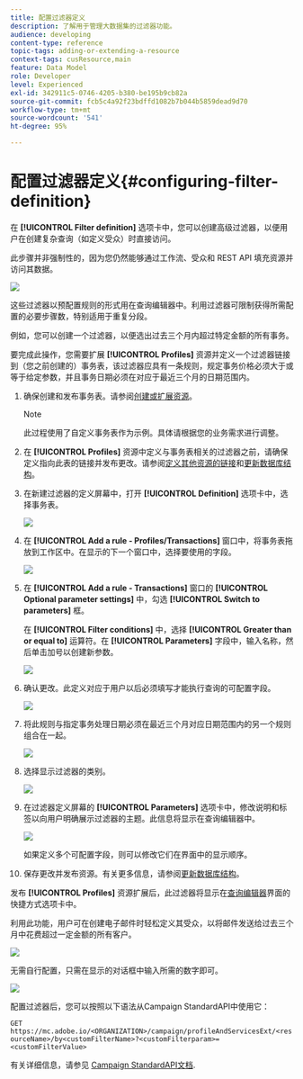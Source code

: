 ```yaml
---
title: 配置过滤器定义
description: 了解用于管理大数据集的过滤器功能。
audience: developing
content-type: reference
topic-tags: adding-or-extending-a-resource
context-tags: cusResource,main
feature: Data Model
role: Developer
level: Experienced
exl-id: 342911c5-0746-4205-b380-be195b9cb82a
source-git-commit: fcb5c4a92f23bdffd1082b7b044b5859dead9d70
workflow-type: tm+mt
source-wordcount: '541'
ht-degree: 95%

---
```


# 配置过滤器定义{#configuring-filter-definition}

在 **[!UICONTROL Filter definition]** 选项卡中，您可以创建高级过滤器，以便用户在创建复杂查询（如定义受众）时直接访问。

此步骤并非强制性的，因为您仍然能够通过工作流、受众和 REST API 填充资源并访问其数据。

![](assets/custom_resource_filter-definition.png)

这些过滤器以预配置规则的形式用在查询编辑器中。利用过滤器可限制获得所需配置的必要步骤数，特别适用于重复分段。

例如，您可以创建一个过滤器，以便选出过去三个月内超过特定金额的所有事务。

要完成此操作，您需要扩展 **[!UICONTROL Profiles]** 资源并定义一个过滤器链接到（您之前创建的）事务表，该过滤器应具有一条规则，规定事务价格必须大于或等于给定参数，并且事务日期必须在对应于最近三个月的日期范围内。

1. 确保创建和发布事务表。请参阅[创建或扩展资源](../../developing/using/creating-or-extending-the-resource.md)。

   >[!NOTE]
   >
   >此过程使用了自定义事务表作为示例。具体请根据您的业务需求进行调整。

1. 在 **[!UICONTROL Profiles]** 资源中定义与事务表相关的过滤器之前，请确保定义指向此表的链接并发布更改。请参阅[定义其他资源的链接](../../developing/using/configuring-the-resource-s-data-structure.md#defining-links-with-other-resources)和[更新数据库结构](../../developing/using/updating-the-database-structure.md)。
1. 在新建过滤器的定义屏幕中，打开 **[!UICONTROL Definition]** 选项卡中，选择事务表。

   ![](assets/custom_resource_filter-definition_example-empty.png)

1. 在 **[!UICONTROL Add a rule - Profiles/Transactions]** 窗口中，将事务表拖放到工作区中。在显示的下一个窗口中，选择要使用的字段。

   ![](assets/custom_resource_filter-definition_example-field.png)

1. 在 **[!UICONTROL Add a rule - Transactions]** 窗口的 **[!UICONTROL Optional parameter settings]** 中，勾选 **[!UICONTROL Switch to parameters]** 框。

   在 **[!UICONTROL Filter conditions]** 中，选择 **[!UICONTROL Greater than or equal to]** 运算符。在 **[!UICONTROL Parameters]** 字段中，输入名称，然后单击加号以创建新参数。

   ![](assets/custom_resource_filter-definition_example-parameter.png)

1. 确认更改。此定义对应于用户以后必须填写才能执行查询的可配置字段。

   ![](assets/custom_resource_filter-definition_ex_edit-rule.png)

1. 将此规则与指定事务处理日期必须在最近三个月对应日期范围内的另一个规则组合在一起。

   ![](assets/custom_resource_filter-definition_example.png)

1. 选择显示过滤器的类别。

   ![](assets/custom_resource_filter-definition_category.png)

1. 在过滤器定义屏幕的 **[!UICONTROL Parameters]** 选项卡中，修改说明和标签以向用户明确展示过滤器的主题。此信息将显示在查询编辑器中。

   ![](assets/custom_resource_filter-definition_parameters.png)

   如果定义多个可配置字段，则可以修改它们在界面中的显示顺序。

1. 保存更改并发布资源。有关更多信息，请参阅[更新数据库结构](../../developing/using/updating-the-database-structure.md)。

发布 **[!UICONTROL Profiles]** 资源扩展后，此过滤器将显示在[查询编辑器](../../automating/using/editing-queries.md)界面的快捷方式选项卡中。

利用此功能，用户可在创建电子邮件时轻松定义其受众，以将邮件发送给过去三个月中花费超过一定金额的所有客户。

![](assets/custom_resource_filter-definition_email-audience.png)

无需自行配置，只需在显示的对话框中输入所需的数字即可。

![](assets/custom_resource_filter-definition_email-audience_filter.png)

配置过滤器后，您可以按照以下语法从Campaign StandardAPI中使用它：

`GET https://mc.adobe.io/<ORGANIZATION>/campaign/profileAndServicesExt/<resourceName>/by<customFilterName>?<customFilterparam>=<customFilterValue>`

有关详细信息，请参见 [Campaign StandardAPI文档](../../api/using/filtering.md#custom-filters).
